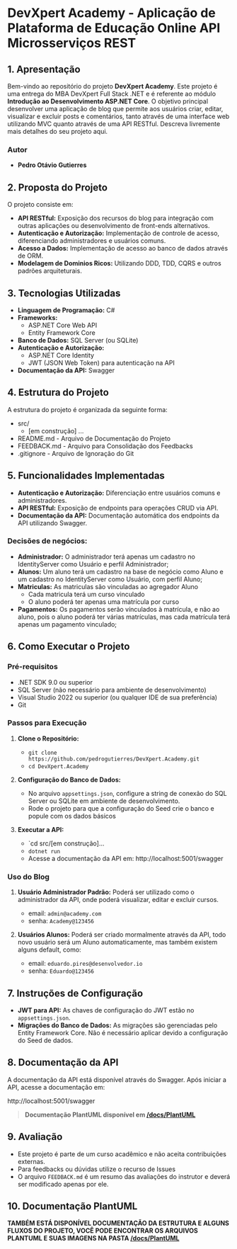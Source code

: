 # **DevXpert Academy - Aplicação de Plataforma de Educação Online API Microsserviços REST**

## **1. Apresentação**

Bem-vindo ao repositório do projeto **DevXpert Academy**. Este projeto é uma entrega do MBA DevXpert Full Stack .NET e é referente ao módulo **Introdução ao Desenvolvimento ASP.NET Core**.
O objetivo principal desenvolver uma aplicação de blog que permite aos usuários criar, editar, visualizar e excluir posts e comentários, tanto através de uma interface web utilizando MVC quanto através de uma API RESTful.
Descreva livremente mais detalhes do seu projeto aqui.

### **Autor**
- **Pedro Otávio Gutierres**

## **2. Proposta do Projeto**

O projeto consiste em:

- **API RESTful:** Exposição dos recursos do blog para integração com outras aplicações ou desenvolvimento de front-ends alternativos.
- **Autenticação e Autorização:** Implementação de controle de acesso, diferenciando administradores e usuários comuns.
- **Acesso a Dados:** Implementação de acesso ao banco de dados através de ORM.
- **Modelagem de Dominios Ricos:** Utilizando DDD, TDD, CQRS e outros padrões arquiteturais.

## **3. Tecnologias Utilizadas**

- **Linguagem de Programação:** C#
- **Frameworks:**
  - ASP.NET Core Web API
  - Entity Framework Core
- **Banco de Dados:** SQL Server (ou SQLite)
- **Autenticação e Autorização:**
  - ASP.NET Core Identity
  - JWT (JSON Web Token) para autenticação na API
- **Documentação da API:** Swagger

## **4. Estrutura do Projeto**

A estrutura do projeto é organizada da seguinte forma:

- src/
  - [em construção] ...
- README.md - Arquivo de Documentação do Projeto
- FEEDBACK.md - Arquivo para Consolidação dos Feedbacks
- .gitignore - Arquivo de Ignoração do Git

## **5. Funcionalidades Implementadas**

- **Autenticação e Autorização:** Diferenciação entre usuários comuns e administradores.
- **API RESTful:** Exposição de endpoints para operações CRUD via API.
- **Documentação da API:** Documentação automática dos endpoints da API utilizando Swagger.

### Decisões de negócios:
- **Administrador:** O administrador terá apenas um cadastro no IdentityServer como Usuário e perfil Administrador;
- **Alunos:** Um aluno terá um cadastro na base de negócio como Aluno e um cadastro no IdentityServer como Usuário, com perfil Aluno;
- **Matriculas:** As matriculas são vinculadas ao agregador Aluno
  - Cada matricula terá um curso vinculado
  - O aluno poderá ter apenas uma matrícula por curso
- **Pagamentos:** Os pagamentos serão vínculados à matrícula, e não ao aluno, pois o aluno poderá ter várias matrículas, mas cada matrícula terá apenas um pagamento vinculado;

## **6. Como Executar o Projeto**

### **Pré-requisitos**

- .NET SDK 9.0 ou superior
- SQL Server (não necessário para ambiente de desenvolvimento)
- Visual Studio 2022 ou superior (ou qualquer IDE de sua preferência)
- Git

### **Passos para Execução**

1. **Clone o Repositório:**
   - `git clone https://github.com/pedrogutierres/DevXpert.Academy.git`
   - `cd DevXpert.Academy`

2. **Configuração do Banco de Dados:**
   - No arquivo `appsettings.json`, configure a string de conexão do SQL Server ou SQLite em ambiente de desenvolvimento.
   - Rode o projeto para que a configuração do Seed crie o banco e popule com os dados básicos

3. **Executar a API:**
   - `cd src/[em construção]...
   - `dotnet run`
   - Acesse a documentação da API em: http://localhost:5001/swagger

### **Uso do Blog**

1. **Usuário Administrador Padrão:** Poderá ser utilizado como o administrador da API, onde poderá visualizar, editar e excluir cursos.
   - email: `admin@academy.com`
   - senha: `Academy@123456`
   
2. **Usuários Alunos:** Poderá ser criado mormalmente através da API, todo novo usuário será um Aluno automaticamente, mas também existem alguns default, como:
   - email: `eduardo.pires@desenvolvedor.io`
   - senha: `Eduardo@123456`

## **7. Instruções de Configuração**

- **JWT para API:** As chaves de configuração do JWT estão no `appsettings.json`.
- **Migrações do Banco de Dados:** As migrações são gerenciadas pelo Entity Framework Core. Não é necessário aplicar devido a configuração do Seed de dados.

## **8. Documentação da API**

A documentação da API está disponível através do Swagger. Após iniciar a API, acesse a documentação em:

http://localhost:5001/swagger

> **Documentação PlantUML disponível em [/docs/PlantUML](https://github.com/pedrogutierres/DevXpert.Academy/tree/master/docs/PlantUML)**

## **9. Avaliação**

- Este projeto é parte de um curso acadêmico e não aceita contribuições externas. 
- Para feedbacks ou dúvidas utilize o recurso de Issues
- O arquivo `FEEDBACK.md` é um resumo das avaliações do instrutor e deverá ser modificado apenas por ele.

## **10. Documentação PlantUML**

**TAMBÉM ESTÁ DISPONÍVEL DOCUMENTAÇÃO DA ESTRUTURA E ALGUNS FLUXOS DO PROJETO, VOCÊ PODE ENCONTRAR OS ARQUIVOS PLANTUML E SUAS IMAGENS NA PASTA [/docs/PlantUML](https://github.com/pedrogutierres/DevXpert.Academy/tree/master/docs/PlantUML)**